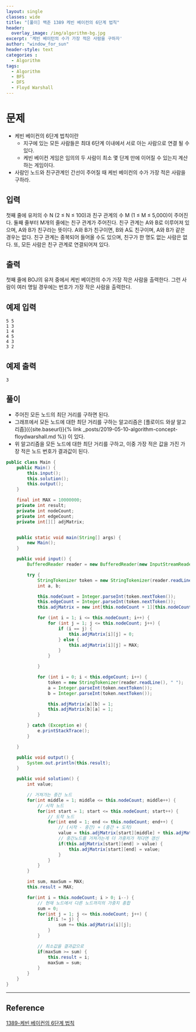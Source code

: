 ```yaml
--- 
layout: single
classes: wide
title: "[풀이] 백준 1389 케빈 베이컨의 6단계 법칙"
header:
  overlay_image: /img/algorithm-bg.jpg
excerpt: '케빈 베이턴의 수가 가장 적은 사람을 구하자'
author: "window_for_sun"
header-style: text
categories :
  - Algorithm
tags:
  - Algorithm
  - BFS
  - DFS
  - Floyd Warshall
---  
```


# 문제
- 케빈 베이컨의 6단계 법칙이란
	- 지구에 있는 모든 사람들은 최대 6단계 이내에서 서로 아는 사람으로 연결 될 수 있다.
	- 케빈 베이컨 게임은 임의의 두 사람이 최소 몇 단계 만에 이어질 수 있는지 계산하는 게임이다.
- 사람인 노드와 친구관계인 간선이 주어질 때 케빈 베이컨의 수가 가장 적은 사람을 구하라.

## 입력
첫째 줄에 유저의 수 N (2 ≤ N ≤ 100)과 친구 관계의 수 M (1 ≤ M ≤ 5,000)이 주어진다. 둘째 줄부터 M개의 줄에는 친구 관계가 주어진다. 친구 관계는 A와 B로 이루어져 있으며, A와 B가 친구라는 뜻이다. A와 B가 친구이면, B와 A도 친구이며, A와 B가 같은 경우는 없다. 친구 관계는 중복되어 들어올 수도 있으며, 친구가 한 명도 없는 사람은 없다. 또, 모든 사람은 친구 관계로 연결되어져 있다.

## 출력
첫째 줄에 BOJ의 유저 중에서 케빈 베이컨의 수가 가장 작은 사람을 출력한다. 그런 사람이 여러 명일 경우에는 번호가 가장 작은 사람을 출력한다.

## 예제 입력

```
5 5
1 3
1 4
4 5
4 3
3 2
```  

## 예제 출력

```
3
```  

## 풀이
- 주어진 모든 노드의 최단 거리를 구하면 된다.
- 그래프에서 모든 노드에 대한 최단 거리를 구하는 알고리즘은 [플로이드 와샬 알고리즘]({{site.baseurl}}{% link _posts/2019-05-10-algorithm-concept-floydwarshall.md %}) 이 있다.
- 위 알고리즘을 모든 노드에 대한 최단 거리를 구하고, 이중 가장 적은 값을 가진 가장 적은 노드 번호가 결과값이 된다.

```java
public class Main {
    public Main() {
        this.input();
        this.solution();
        this.output();
    }

    final int MAX = 10000000;
    private int result;
    private int nodeCount;
    private int edgeCount;
    private int[][] adjMatrix;


    public static void main(String[] args) {
        new Main();
    }

    public void input() {
        BufferedReader reader = new BufferedReader(new InputStreamReader(System.in));

        try {
            StringTokenizer token = new StringTokenizer(reader.readLine(), " ");
            int a, b;

            this.nodeCount = Integer.parseInt(token.nextToken());
            this.edgeCount = Integer.parseInt(token.nextToken());
            this.adjMatrix = new int[this.nodeCount + 1][this.nodeCount + 1];

            for (int i = 1; i <= this.nodeCount; i++) {
                for (int j = 1; j <= this.nodeCount; j++) {
                    if (i == j) {
                        this.adjMatrix[i][j] = 0;
                    } else {
                        this.adjMatrix[i][j] = MAX;
                    }
                }

            }

            for (int i = 0; i < this.edgeCount; i++) {
                token = new StringTokenizer(reader.readLine(), " ");
                a = Integer.parseInt(token.nextToken());
                b = Integer.parseInt(token.nextToken());

                this.adjMatrix[a][b] = 1;
                this.adjMatrix[b][a] = 1;
            }

        } catch (Exception e) {
            e.printStackTrace();
        }

    }

    public void output() {
        System.out.println(this.result);
    }

    public void solution() {
        int value;

        // 거쳐가는 중간 노드
        for(int middle = 1; middle <= this.nodeCount; middle++) {
            // 시작 노드
            for(int start = 1; start <= this.nodeCount; start++) {
                // 도착 노드
                for(int end = 1; end <= this.nodeCount; end++) {
                    // (시작 - 중간) + (중간 + 도착)
                    value = this.adjMatrix[start][middle] + this.adjMatrix[middle][end];
                    // 중간노드를 거쳐가는게 더 가중치가 적다면 갱신
                    if(this.adjMatrix[start][end] > value) {
                        this.adjMatrix[start][end] = value;
                    }
                }
            }
        }

        int sum, maxSum = MAX;
        this.result = MAX;

        for(int i = this.nodeCount; i > 0; i--) {
            // 현재 노드에서 다른 노드까지의 가중치 총합
            sum = 0;
            for(int j = 1; j <= this.nodeCount; j++) {
                if(i != j) {
                    sum += this.adjMatrix[i][j];
                }
            }

            // 최소값을 결과값으로
            if(maxSum >= sum) {
                this.result = i;
                maxSum = sum;
            }
        }
    }
}
```  

---
## Reference
[1389-케빈 베이컨의 6단계 법칙](https://www.acmicpc.net/problem/1389)  
